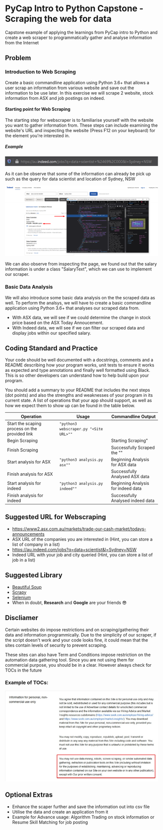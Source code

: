 # PyCap Intro to Python Capstone - Scraping the web for data

Capstone example of applying the learnings from PyCap intro to Python and create a web scraper to programmatically gather and analyse information from the Internet

## Problem
### Introduction to Web Scraping 
Create a basic commandline application using Python 3.6+ that allows a user scrap an information from various website and save out the information to be use later. 
In this exercise we will scrape 2 website, stock information from ASX and job postings on indeed.
#### Starting point for Web Scraping
The starting step for webscraper is to familiarise yourself with the website you want to gather information from. These steps can include examining the website's URL
and inspecting the website (Press F12 on your keyboard) for the element you're interested in.
##### Example
![indeed's URL](images/indeed_url.png)

As it can be observe that some of the information can already be pick up such as the query for data scientist and location of Sydney, NSW

![indeed's element](images/indeed_inspected.png)

We can also observe from inspecting the page, we found out that the salary information is under a class "SalaryText", which we can use to implement our scraper. 
### Basic Data Analysis
We will also introduce some basic data analysis on the the scraped data as well.
To perform the analsys, we will have to create a basic commandline application using Python 3.6+ that analyses our scraped data from. 
- With ASX data, we will see if we could determine the change in stock price based on the ASX Today Annoucement. 
- With Indeed data, we will see if we can filter our scraped data and display jobs within our specified salary.    
## Coding Standard and Practice
Your code should be well documented with a docstrings, comments and a README describing how your program works, unit tests to ensure it works as expected and type annotations and finally well formatted using Black. This is so other developers can understand how to help build upon your program.

You should add a summary to your README that includes the next steps (dot points) and also the strengths and weaknesses of your program in its current state.
A list of operations that your app should support, as well as how we expect them to show up can be found in the table below.


| Operation                                            | Usage | Commandline Output |
|------------------------------------------------------|-------|-------------|
| Start the scaping process on the provided link | `"python3 webscraper.py "<Site URL>""` |
| Begin Scraping | | Starting Scraping" |
| Finish Scraping | | Successfully Scraped the "<Site URL>" |
| Start analysis for ASX | `"python3 analysis.py asx""` | Beginning Analysis for ASX data |
| Finish analysis for ASX | |  Successfully Analysed ASX data |
| Start analysis for indeed | `"python3 analysis.py indeed""` | Beginning Analysis for indeed data |
| Finish analysis for indeed | |  Successfully Analysed indeed data |

## Suggested URL for Webscraping

- https://www2.asx.com.au/markets/trade-our-cash-market/todays-announcements
- ASX URL of the companies you are interested in (Hint, you can store a list of company in a list)
- https://au.indeed.com/jobs?q=data+scientist&l=Sydney+NSW
- Indeed URL with your job and city queried (Hint, you can store a list of job in a list)

## Suggested Library

- [Beautiful Soup](https://www.crummy.com/software/BeautifulSoup/bs4/doc/) 
- [Scrapy](https://scrapy.org/)
- [Selenium](https://selenium-python.readthedocs.io/)
- When in doubt, **Research** and **Google** are your friends :sunglasses:

## Discliamer
Certain websites do impose restrictions and on scraping/gathering their data and information programmically. 
Due to the simplicity of our scraper, if the script doesn't work and your code looks fine, it could mean that the sites contain levels of security to prevent
scraping.

These sites can also have Term and Conditions impose restriction on the automation data gathering tool. 
Since you are not using them for commercial purpose, you should be in a clear. However always check for TOCs in the future
### Example of TOCs:
![Seek's TOCs](images/web_scrap_TOS.jpg)

## Optional Extras

- Enhance the scaper further and save the information out into csv file
- Utilise the data and create an application from it 
- Example for Advance usage: Algorithm Trading on stock information or Resume Skill Matching for job posting
